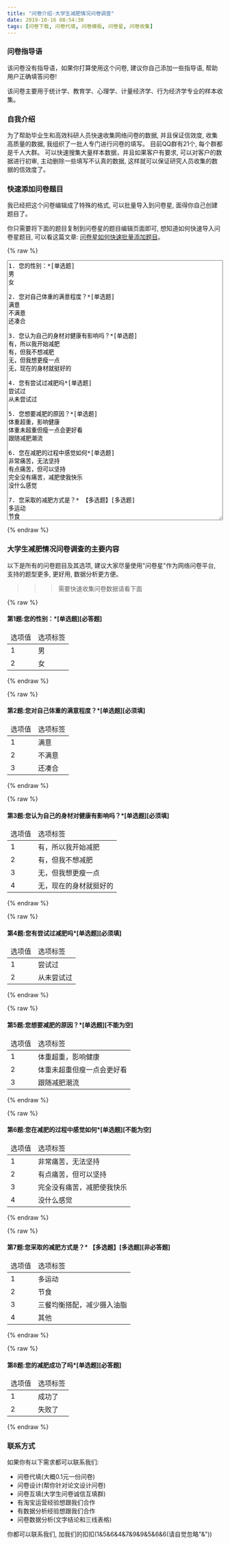 ```yaml
---
title: "问卷介绍-大学生减肥情况问卷调查"
date: 2019-10-16 08:54:30
tags: [问卷下载, 问卷代填, 问卷模板, 问卷星, 问卷收集]
---
```


### 问卷指导语

该问卷没有指导语，如果你打算使用这个问卷, 建议你自己添加一些指导语, 帮助用户正确填答问卷!

该问卷主要用于统计学、教育学、心理学、计量经济学、行为经济学专业的样本收集。

<!-- more -->


### 自我介绍

为了帮助毕业生和高效科研人员快速收集网络问卷的数据, 并且保证信效度, 收集高质量的数据, 我组织了一批人专门进行问卷的填写。
目前QQ群有21个, 每个群都是千人大群。 可以快速搜集大量样本数据，并且如果客户有要求, 可以对客户的数据进行初审, 
主动删除一些填写不认真的数据, 这样就可以保证研究人员收集的数据的信效度了。



### 快速添加问卷题目

我已经把这个问卷编辑成了特殊的格式, 可以批量导入到问卷星, 面得你自己创建题目了。

你只需要将下面的题目复制到问卷星的题目编辑页面即可, 想知道如何快速导入问卷星题目, 可以看这篇文章: [问卷星如何快速批量添加题目](https://mlln.cn/2019/06/01/%E9%97%AE%E5%8D%B7%E6%98%9F%E5%A6%82%E4%BD%95%E5%BF%AB%E9%80%9F%E6%B7%BB%E5%8A%A0%E6%89%B9%E9%87%8F%E9%A2%98%E7%9B%AE/index.html)。

{% raw %}
<textarea rows="40" style="width: 100%;">1. 您的性别：*[单选题]
男
女

2. 您对自己体重的满意程度？*[单选题]
满意
不满意
还凑合

3. 您认为自己的身材对健康有影响吗？*[单选题]
有，所以我开始减肥
有，但我不想减肥
无，但我想更瘦一点
无，现在的身材就挺好的

4. 您有尝试过减肥吗*[单选题]
尝试过
从未尝试过

5. 您想要减肥的原因？*[单选题]
体重超重，影响健康
体重未超重但瘦一点会更好看
跟随减肥潮流

6. 您在减肥的过程中感觉如何*[单选题]
非常痛苦，无法坚持
有点痛苦，但可以坚持
完全没有痛苦，减肥使我快乐
没什么感觉

7. 您采取的减肥方式是？* 【多选题】[多选题]
多运动
节食
三餐均衡搭配，减少摄入油脂
其他

8. 您的减肥成功了吗*[单选题]
成功了
失败了</textarea>
{% endraw %}

### 大学生减肥情况问卷调查的主要内容

以下是所有的问卷题目及其选项, 建议大家尽量使用"问卷星"作为网络问卷平台, 支持的题型更多, 更好用, 数据分析更方便。

>>> 需要快速收集问卷数据请看下面


{% raw %}
<div class="qitem">
<h4>第1题:您的性别：*[单选题][必答题]</h4>

<table class="table">
<thead>
<tr><td>选项值</td><td>选项标签</td></tr>
</thead>
<tbody>
<tr><td>1</td><td>男</td></tr>
<tr><td>2</td><td>女</td></tr>
</tbody>
</table>

</div>
{% endraw %}


{% raw %}
<div class="qitem">
<h4>第2题:您对自己体重的满意程度？*[单选题][必须填]</h4>

<table class="table">
<thead>
<tr><td>选项值</td><td>选项标签</td></tr>
</thead>
<tbody>
<tr><td>1</td><td>满意</td></tr>
<tr><td>2</td><td>不满意</td></tr>
<tr><td>3</td><td>还凑合</td></tr>
</tbody>
</table>

</div>
{% endraw %}


{% raw %}
<div class="qitem">
<h4>第3题:您认为自己的身材对健康有影响吗？*[单选题][必须填]</h4>

<table class="table">
<thead>
<tr><td>选项值</td><td>选项标签</td></tr>
</thead>
<tbody>
<tr><td>1</td><td>有，所以我开始减肥</td></tr>
<tr><td>2</td><td>有，但我不想减肥</td></tr>
<tr><td>3</td><td>无，但我想更瘦一点</td></tr>
<tr><td>4</td><td>无，现在的身材就挺好的</td></tr>
</tbody>
</table>

</div>
{% endraw %}


{% raw %}
<div class="qitem">
<h4>第4题:您有尝试过减肥吗*[单选题][必须填]</h4>

<table class="table">
<thead>
<tr><td>选项值</td><td>选项标签</td></tr>
</thead>
<tbody>
<tr><td>1</td><td>尝试过</td></tr>
<tr><td>2</td><td>从未尝试过</td></tr>
</tbody>
</table>

</div>
{% endraw %}


{% raw %}
<div class="qitem">
<h4>第5题:您想要减肥的原因？*[单选题][不能为空]</h4>

<table class="table">
<thead>
<tr><td>选项值</td><td>选项标签</td></tr>
</thead>
<tbody>
<tr><td>1</td><td>体重超重，影响健康</td></tr>
<tr><td>2</td><td>体重未超重但瘦一点会更好看</td></tr>
<tr><td>3</td><td>跟随减肥潮流</td></tr>
</tbody>
</table>

</div>
{% endraw %}


{% raw %}
<div class="qitem">
<h4>第6题:您在减肥的过程中感觉如何*[单选题][不能为空]</h4>

<table class="table">
<thead>
<tr><td>选项值</td><td>选项标签</td></tr>
</thead>
<tbody>
<tr><td>1</td><td>非常痛苦，无法坚持</td></tr>
<tr><td>2</td><td>有点痛苦，但可以坚持</td></tr>
<tr><td>3</td><td>完全没有痛苦，减肥使我快乐</td></tr>
<tr><td>4</td><td>没什么感觉</td></tr>
</tbody>
</table>

</div>
{% endraw %}


{% raw %}
<div class="qitem">
<h4>第7题:您采取的减肥方式是？* 【多选题】[多选题][非必答题]</h4>

<table class="table">
<thead>
<tr><td>选项值</td><td>选项标签</td></tr>
</thead>
<tbody>
<tr><td>1</td><td>多运动</td></tr>
<tr><td>2</td><td>节食</td></tr>
<tr><td>3</td><td>三餐均衡搭配，减少摄入油脂</td></tr>
<tr><td>4</td><td>其他</td></tr>
</tbody>
</table>

</div>
{% endraw %}


{% raw %}
<div class="qitem">
<h4>第8题:您的减肥成功了吗*[单选题][必答题]</h4>

<table class="table">
<thead>
<tr><td>选项值</td><td>选项标签</td></tr>
</thead>
<tbody>
<tr><td>1</td><td>成功了</td></tr>
<tr><td>2</td><td>失败了</td></tr>
</tbody>
</table>

</div>
{% endraw %}



<!-- ---
title: 心理教育医学的问卷免费下载
date: 2019-05-23 08:59:15
tags: [问卷星, 问卷网, 问卷下载, 问卷互填, 问卷设计, 问卷模板, 毕业问卷, 问卷数据分析, 问卷代填, ]
--- -->

### 联系方式
 
如果你有以下需求都可以联系我们:

- 问卷代填(大概0.1元一份问卷)
- 问卷设计(帮你针对论文设计问卷)
- 问卷互填(大学生问卷诚信互填群)
- 有淘宝运营经验想跟我们合作
- 有数据分析经验想跟我们合作
- 问卷数据分析(文字结论和三线表格)

你都可以联系我们, 加我们的扣扣(1&5&6&4&7&9&9&5&6&6(请自觉忽略"&"))

